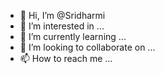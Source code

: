 - 👋 Hi, I’m @Sridharmi
- 👀 I’m interested in ...
- 🌱 I’m currently learning ...
- 💞️ I’m looking to collaborate on ...
- 📫 How to reach me ...

<!---
Sridharmi/Sridharmi is a ✨ special ✨ repository because its `README.md` (this file) appears on your GitHub profile.
You can click the Preview link to take a look at your changes.
--->
